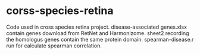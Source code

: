 # corss-species-retina

Code used in cross species retina project.
disease-associated genes.xlsx contain genes download from RetNet and Harmonizome. sheet2 recording the homologus genes contain the same protein domain.
spearman-disease.r run for calculate spearman correlation.
